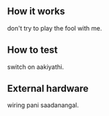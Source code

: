 <!---

This file is used to generate your project datasheet. Please fill in the information below and delete any unused
sections.

You can also include images in this folder and reference them in the markdown. Each image must be less than
512 kb in size, and the combined size of all images must be less than 1 MB.
-->

## How it works

don't try to play the fool with me.

## How to test

switch on aakiyathi.

## External hardware

wiring pani saadanangal.
